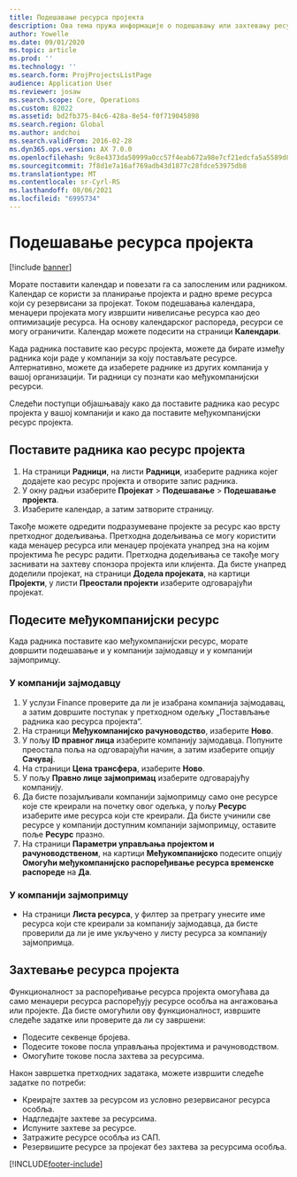 ```yaml
---
title: Подешавање ресурса пројекта
description: Ова тема пружа информације о подешавању или захтевању ресурса пројекта.
author: Yowelle
ms.date: 09/01/2020
ms.topic: article
ms.prod: ''
ms.technology: ''
ms.search.form: ProjProjectsListPage
audience: Application User
ms.reviewer: josaw
ms.search.scope: Core, Operations
ms.custom: 82022
ms.assetid: bd2fb375-84c6-428a-8e54-f0f719045898
ms.search.region: Global
ms.author: andchoi
ms.search.validFrom: 2016-02-28
ms.dyn365.ops.version: AX 7.0.0
ms.openlocfilehash: 9c8e4373da50999a0cc57f4eab672a98e7cf21edcfa5a5589d87691603a777de
ms.sourcegitcommit: 7f8d1e7a16af769adb43d1877c28fdce53975db8
ms.translationtype: MT
ms.contentlocale: sr-Cyrl-RS
ms.lasthandoff: 08/06/2021
ms.locfileid: "6995734"
---
```

# <a name="set-up-project-resources"></a>Подешавање ресурса пројекта

[!include [banner](../includes/banner.md)]

Морате поставити календар и повезати га са запосленим или радником. Календар се користи за планирање пројекта и радно време ресурса који су резервисани за пројекат. Током подешавања календара, менаџери пројеката могу извршити нивелисање ресурса као део оптимизације ресурса. На основу календарског распореда, ресурси се могу ограничити. Календар можете подесити на страници **Календари**.

Када радника поставите као ресурс пројекта, можете да бирате између радника који раде у компанији за коју постављате ресурсе. Алтернативно, можете да изаберете раднике из других компанија у вашој организацији. Ти радници су познати као међукомпанијски ресурси.

Следећи поступци објашњавају како да поставите радника као ресурс пројекта у вашој компанији и како да поставите међукомпанијски ресурс пројекта.

## <a name="set-up-a-worker-as-a-project-resource"></a>Поставите радника као ресурс пројекта

1. На страници **Радници**, на листи **Радници**, изаберите радника којег додајете као ресурс пројекта и отворите запис радника.
2. У окну радњи изаберите **Пројекат** &gt; **Подешавање** &gt; **Подешавање пројекта**.
3. Изаберите календар, а затим затворите страницу.

Такође можете одредити подразумеване пројекте за ресурс као врсту претходног додељивања. Претходна додељивања се могу користити када менаџер ресурса или менаџер пројеката унапред зна на којим пројектима ће ресурс радити. Претходна додељивања се такође могу заснивати на захтеву спонзора пројекта или клијента. Да бисте унапред доделили пројекат, на страници **Додела пројеката**, на картици **Пројекти**, у листи **Преостали пројекти** изаберите одговарајући пројекат.

## <a name="set-up-an-intercompany-resource"></a>Подесите међукомпанијски ресурс

Када радника поставите као међукомпанијски ресурс, морате довршити подешавање и у компанији зајмодавцу и у компанији зајмопримцу.

### <a name="in-the-lending-company"></a>У компанији зајмодавцу

1. У услузи Finance проверите да ли је изабрана компанија зајмодавац, а затим довршите поступак у претходном одељку „Постављање радника као ресурса пројекта“.
2. На страници **Међукомпанијско рачуноводство**, изаберите **Ново**.
3. У пољу **ID правног лица** изаберите компанију зајмодавца. Попуните преостала поља на одговарајући начин, а затим изаберите опцију **Сачувај**.
4. На страници **Цена трансфера**, изаберите **Ново**.
5. У пољу **Правно лице зајмопримац** изаберите одговарајућу компанију.
6. Да бисте позајмљивали компанији зајмопримцу само оне ресурсе које сте креирали на почетку овог одељка, у пољу **Ресурс** изаберите име ресурса који сте креирали. Да бисте учинили све ресурсе у компанији доступним компанији зајмопримцу, оставите поље **Ресурс** празно.
7. На страници **Параметри управљања пројектом и рачуноводственом**, на картици **Међукомпанијско** подесите опцију **Омогући међукомпанијско распоређивање ресурса временске распореде** на **Да**.

### <a name="in-the-borrowing-company"></a>У компанији зајмопримцу

- На страници **Листа ресурса**, у филтер за претрагу унесите име ресурса који сте креирали за компанију зајмодавца, да бисте проверили да ли је име укључено у листу ресурса за компанију зајмопримца.

## <a name="request-project-resources"></a>Захтевање ресурса пројекта
Функционалност за распоређивање ресурса пројекта омогућава да само менаџери ресурса распоређују ресурсе особља на ангажовања или пројекте. Да бисте омогућили ову функционалност, извршите следеће задатке или проверите да ли су завршени:

- Подесите секвенце бројева.
- Подесите токове посла управљања пројектима и рачуноводством.
- Омогућите токове посла захтева за ресурсима.

Након завршетка претходних задатака, можете извршити следеће задатке по потреби:

- Креирајте захтев за ресурсом из условно резервисаног ресурса особља.
- Надгледајте захтеве за ресурсима.
- Испуните захтеве за ресурсе.
- Затражите ресурсе особља из САП.
- Резервишите ресурсе за пројекат без захтева за ресурсима особља.


[!INCLUDE[footer-include](../includes/footer-banner.md)]